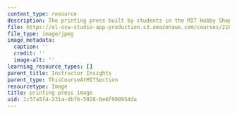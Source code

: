 ```yaml
---
content_type: resource
description: The printing press built by students in the MIT Hobby Shop.
file: https://ol-ocw-studio-app-production.s3.amazonaws.com/courses/21h-343j-making-books-the-renaissance-and-today-spring-2016/1c57a5f4231adbf659286e6f900954da_printing_press.jpg
file_type: image/jpeg
image_metadata:
  caption: ''
  credit: ''
  image-alt: ''
learning_resource_types: []
parent_title: Instructor Insights
parent_type: ThisCourseAtMITSection
resourcetype: Image
title: printing press image
uid: 1c57a5f4-231a-dbf6-5928-6e6f900954da
---
```

